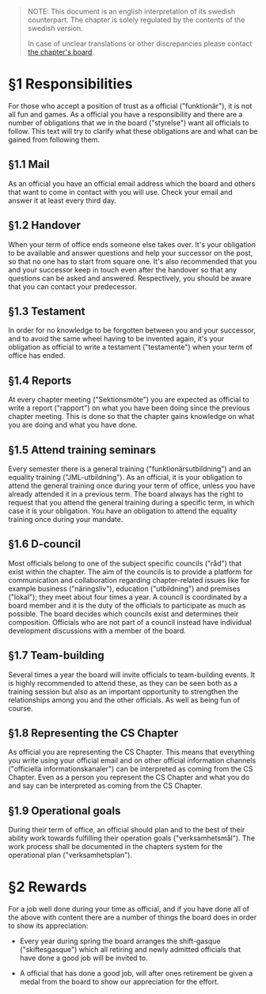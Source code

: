 > NOTE: This document is an english interpretation of its swedish counterpart. The chapter is solely regulated by the contents of the swedish version. 
> 
> In case of unclear translations or other discrepancies please contact [the chapter's board](mailto:drek@datasektionen.se).

# §1 Responsibilities

For those who accept a position of trust as a official ("funktionär"), it is not all fun and games. As a official you have a responsibility and there are a number of obligations that we in the board ("styrelse") want all officials to follow. This text will try to clarify what these obligations are and what can be gained from following them.

## §1.1 Mail

As an official you have an official email address which the board and others that want to come in contact with you will use. Check your email and answer it at least every third day.

## §1.2 Handover

When your term of office ends someone else takes over. It's your obligation to be available and answer questions and help your successor on the post, so that no one has to start from square one. It's also recommended that you and your successor keep in touch even after the handover so that any questions can be asked and answered. Respectively, you should be aware that you can contact your predecessor.

## §1.3 Testament

In order for no knowledge to be forgotten between you and your successor, and to avoid the same wheel having to be invented again, it's your obligation as official to write a testament ("testamente") when your term of office has ended.

## §1.4 Reports

At every chapter meeting ("Sektionsmöte") you are expected as official to write a report ("rapport") on what you have been doing since the previous chapter meeting. This is done so that the chapter gains knowledge on what you are doing and what you have done.

## §1.5 Attend training seminars

Every semester there is a general training ("funktionärsutbildning") and an equality training ("JML-utbildning"). As an official, it is your obligation to attend the general training once during your term of office, unless you have already attended it in a previous term. The board always has the right to request that you attend the general training during a specific term, in which case it is your obligation. You have an obligation to attend the equality training once during your mandate.

## §1.6 D-council

Most officials belong to one of the subject specific councils ("råd") that exist within the chapter. The aim of the councils is to provide a platform for communication and collaboration regarding chapter-related issues like for example business ("näringsliv"), education ("utbildning") and premises ("lokal"); they meet about four times a year. A council is coordinated by a board member and it is the duty of the officials to participate as much as possible. The board decides which councils exist and determines their composition. Officials who are not part of a council instead have individual development discussions with a member of the board.

## §1.7 Team-building

Several times a year the board will invite officials to team-building events. It is highly recommended to attend these, as they can be seen both as a training session but also as an important opportunity to strengthen the relationships among you and the other officials. As well as being fun of course.

## §1.8 Representing the CS Chapter

As official you are representing the CS Chapter. This means that everything you write using your official email and on other official information channels ("officiella informationskanaler") can be interpreted as coming from the CS Chapter. Even as a person you represent the CS Chapter and what you do and say can be interpreted as coming from the CS Chapter.

## §1.9 Operational goals

During their term of office, an official should plan and to the best of their ability work towards fulfilling their operation goals ("verksamhetsmål"). The work process shall be documented in the chapters system for the operational plan ("verksamhetsplan").

# §2 Rewards

For a job well done during your time as official, and if you have done all of the above with content there are a number of things the board does in order to show its appreciation:

- Every year during spring the board arranges the shift-gasque ("skiftesgasque") which all retiring and newly admitted officials that have done a good job will be invited to.

- A official that has done a good job, will after ones retirement be given a medal from the board to show our appreciation for the effort.
